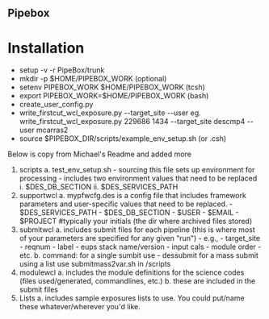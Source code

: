 ## Pipebox

# Installation

- setup -v -r PipeBox/trunk 
- mkdir -p $HOME/PIPEBOX_WORK  (optional)
- setenv PIPEBOX_WORK $HOME/PIPEBOX_WORK  (tcsh)
- export PIPEBOX_WORK=$HOME/PIPEBOX_WORK (bash)
- create_user_config.py 
- write_firstcut_wcl_exposure.py <exp>  <req> --target_site <target> --user <user>
eg. write_firstcut_wcl_exposure.py 229686 1434 --target_site descmp4 --user mcarras2 
- source $PIPEBOX_DIR/scripts/example_env_setup.sh (or .csh)


Below is copy from Michael's Readme and added more

1. scripts
    a. test_env_setup.sh
        - sourcing this file sets up environment for processing
        - includes two environment values that need to be replaced
            i. $DES_DB_SECTION
            ii. $DES_SERVICES_PATH
2. supportwcl
    a. mypfwcfg.des is a config file that includes framework parameters and user-specific values that need to be replaced.
        - $DES_SERVICES_PATH
        - $DES_DB_SECTION
        - $USER
        - $EMAIL
        - $PROJECT #typically your initials (the dir where archived files stored)
3. submitwcl
    a. includes submit files for each pipeline (this is where most of your parameters are specified for any given "run")
        - e.g.,
        - target_site
        - reqnum
        - label
        - eups stack name/version
        - input cals
        - module order
        - etc.
    b. command: for a single sumbit use - dessubmit <submit file>
                for a mass submit using a list use submitmass2var.sh in /scripts
4. modulewcl
    a. includes the module definitions for the science codes (files used/generated, commandlines, etc.)
    b. these are included in the submit files
5. Lists
    a. includes sample exposures lists to use. You could put/name these whatever/wherever you'd like.
